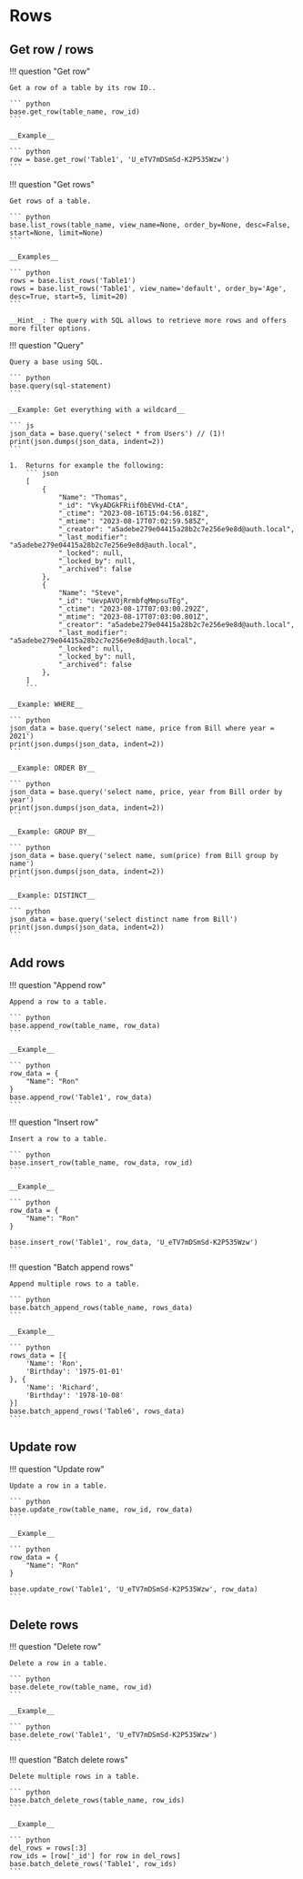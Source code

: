 # Rows

## Get row / rows

!!! question "Get row"

    Get a row of a table by its row ID..

    ``` python
    base.get_row(table_name, row_id)
    ```

    __Example__

    ``` python
    row = base.get_row('Table1', 'U_eTV7mDSmSd-K2P535Wzw')
    ```

!!! question "Get rows"

    Get rows of a table.

    ``` python
    base.list_rows(table_name, view_name=None, order_by=None, desc=False, start=None, limit=None)
    ```

    __Examples__

    ``` python
    rows = base.list_rows('Table1')
    rows = base.list_rows('Table1', view_name='default', order_by='Age', desc=True, start=5, limit=20)
    ```

    __Hint__: The query with SQL allows to retrieve more rows and offers more filter options.

!!! question "Query"

    Query a base using SQL.

    ``` python
    base.query(sql-statement)
    ```

    __Example: Get everything with a wildcard__

    ``` js
    json_data = base.query('select * from Users') // (1)!
    print(json.dumps(json_data, indent=2))
    ```

    1.  Returns for example the following:
        ``` json
        [
            {
                "Name": "Thomas",
                "_id": "VkyADGkFRiif0bEVHd-CtA",
                "_ctime": "2023-08-16T15:04:56.018Z",
                "_mtime": "2023-08-17T07:02:59.585Z",
                "_creator": "a5adebe279e04415a28b2c7e256e9e8d@auth.local",
                "_last_modifier": "a5adebe279e04415a28b2c7e256e9e8d@auth.local",
                "_locked": null,
                "_locked_by": null,
                "_archived": false
            },
            {
                "Name": "Steve",
                "_id": "UevpAVOjRrmbfqMmpsuTEg",
                "_ctime": "2023-08-17T07:03:00.292Z",
                "_mtime": "2023-08-17T07:03:00.801Z",
                "_creator": "a5adebe279e04415a28b2c7e256e9e8d@auth.local",
                "_last_modifier": "a5adebe279e04415a28b2c7e256e9e8d@auth.local",
                "_locked": null,
                "_locked_by": null,
                "_archived": false
            },
        ]
        ```

    __Example: WHERE__

    ``` python
    json_data = base.query('select name, price from Bill where year = 2021')
    print(json.dumps(json_data, indent=2))
    ```

    __Example: ORDER BY__

    ``` python
    json_data = base.query('select name, price, year from Bill order by year')
    print(json.dumps(json_data, indent=2))
    ```

    __Example: GROUP BY__

    ``` python
    json_data = base.query('select name, sum(price) from Bill group by name')
    print(json.dumps(json_data, indent=2))
    ```

    __Example: DISTINCT__

    ``` python
    json_data = base.query('select distinct name from Bill')
    print(json.dumps(json_data, indent=2))
    ```

## Add rows

!!! question "Append row"

    Append a row to a table.

    ``` python
    base.append_row(table_name, row_data)
    ```

    __Example__

    ``` python
    row_data = {
        "Name": "Ron"
    }
    base.append_row('Table1', row_data)
    ```

!!! question "Insert row"

    Insert a row to a table.

    ``` python
    base.insert_row(table_name, row_data, row_id)
    ```

    __Example__

    ``` python
    row_data = {
        "Name": "Ron"
    }

    base.insert_row('Table1', row_data, 'U_eTV7mDSmSd-K2P535Wzw')
    ```

!!! question "Batch append rows"

    Append multiple rows to a table.

    ``` python
    base.batch_append_rows(table_name, rows_data)
    ```

    __Example__

    ``` python
    rows_data = [{
        'Name': 'Ron',
        'Birthday': '1975-01-01'
    }, {
        'Name': 'Richard',
        'Birthday': '1978-10-08'
    }]
    base.batch_append_rows('Table6', rows_data)
    ```

## Update row

!!! question "Update row"

    Update a row in a table.

    ``` python
    base.update_row(table_name, row_id, row_data)
    ```

    __Example__

    ``` python
    row_data = {
        "Name": "Ron"
    }

    base.update_row('Table1', 'U_eTV7mDSmSd-K2P535Wzw', row_data)
    ```

## Delete rows

!!! question "Delete row"

    Delete a row in a table.

    ``` python
    base.delete_row(table_name, row_id)
    ```

    __Example__

    ``` python
    base.delete_row('Table1', 'U_eTV7mDSmSd-K2P535Wzw')
    ```

!!! question "Batch delete rows"

    Delete multiple rows in a table.

    ``` python
    base.batch_delete_rows(table_name, row_ids)
    ```

    __Example__

    ``` python
    del_rows = rows[:3]
    row_ids = [row['_id'] for row in del_rows]
    base.batch_delete_rows('Table1', row_ids)
    ```
